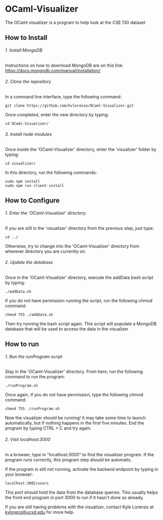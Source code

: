 # OCaml-Visualizer

The OCaml visualizer is a program to help look at the CSE 130 dataset

## How to Install

###### 1. Install MongoDB

Instructions on how to download MongoDB are on this link:
https://docs.mongodb.com/manual/installation/

###### 2. Clone the repository

In a command line interface, type the following command:

`git clone https://github.com/kvlorenzo/OCaml-Visualizer.git`

Once completed, enter the new directory by typing:

`cd OCaml-Visualizer/`

###### 3. Install node modules

Once inside the 'OCaml-Visualizer' directory, enter the 'visualizer' folder by typing:

`cd visualizer/`

In this directory, run the following commands:

```
sudo npm install
sudo npm run client-install
```

## How to Configure

###### 1. Enter the 'OCaml-Visualizer' directory. 
If you are still in the 'visualizer' directory from the previous step, just type:

`cd ../`

Otherwise, try to change into the 'OCaml-Visualizer' directory from wherever
directory you are currently on.

###### 2. Update the database

Once in the 'OCaml-Visualizer' directory, execute the addData bash script by typing:

`./addData.sh`

If you do not have permission running the script, run the following chmod command:

`chmod 755 ./addData.sh`

Then try running the bash script again. This script will populate a MongoDB
database that will be used to access the data in the visualizer

## How to run

###### 1. Run the runProgram script

Stay in the 'OCaml-Visualizer' directory. From here, run the following command to
run the program:

`./runProgram.sh`

Once again, if you do not have permission, type the following chmod command:

`chmod 755 ./runProgram.sh`

Now the visualizer should be running! It may take some time to launch automatically,
but if nothing happens in the first five minutes. End the program by typing CTRL + C
and try again.

###### 2. Visit localhost:3000

In a browser, type in "localhost:3000" to find the visualizer program. If the program
runs correctly, this program step should be automatic. 

If the program is still not running, activate the backend endpoint by typing in your
browser:

`localhost:3002/users`

This port should hold the data from the database queries. This usually helps the front 
end program in port 3000 to run if it hasn't done so already.

If you are still having problems with the visualizer, contact Kyle Lorenzo at
kvlorenz@ucsd.edu for more help.


